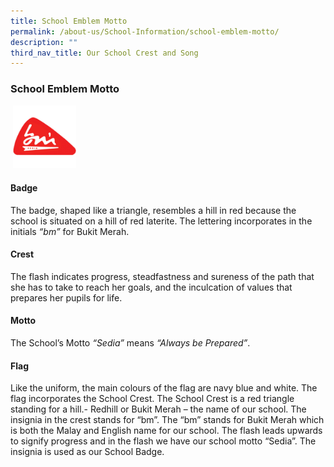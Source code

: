 ```yaml
---
title: School Emblem Motto
permalink: /about-us/School-Information/school-emblem-motto/
description: ""
third_nav_title: Our School Crest and Song
---
```






### School Emblem Motto

 <img src="/images/bmsslogo.jpeg" style="width:20%">  
 
#### Badge

The badge, shaped like a triangle, resembles a hill in red because the school is situated on a hill of red laterite. The lettering incorporates in the initials _“bm”_ for Bukit Merah.

#### Crest

The flash indicates progress, steadfastness and sureness of the path that she has to take to reach her goals, and the inculcation of values that prepares her pupils for life.

#### Motto

The School’s Motto _“Sedia”_ means _“Always be Prepared”_.

#### Flag

Like the uniform, the main colours of the flag are navy blue and white. The flag incorporates the School Crest. The School Crest is a red triangle standing for a hill.- Redhill or Bukit Merah – the name of our school. The insignia in the crest stands for “bm”. The “bm” stands for Bukit Merah which is both the Malay and English name for our school. The flash leads upwards to signify progress and in the flash we have our school motto “Sedia”. The insignia is used as our School Badge.
